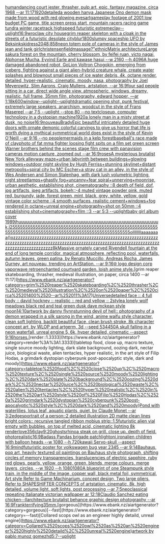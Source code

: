 [human](https://www.ebank.nz/aiartgenerator?category=human)[dancing court jester, thrasher, pulp art, epic, fantasy magazine, circa 1968 --ar 11:17](https://www.ebank.nz/aiartgenerator?category=dancing%2520court%2520jester%2C%2520thrasher%2C%2520pulp%2520art%2C%2520epic%2C%2520fantasy%2520magazine%2C%2520circa%25201968%2520--ar%252011%3A17)[1920](https://www.ebank.nz/aiartgenerator?category=1920)[detailed](https://www.ebank.nz/aiartgenerator?category=detailed)[a wooden hanya Japanese Ono demon mask made from wood with red glowing eyes](https://www.ebank.nz/aiartgenerator?category=a%2520wooden%2520hanya%2520Japanese%2520Ono%2520demon%2520mask%2520made%2520from%2520wood%2520with%2520red%2520glowing%2520eyes)[art](https://www.ebank.nz/aiartgenerator?category=art)[](https://www.ebank.nz/aiartgenerator?category=)[gameplay footage of 2001 low budget PC game, title screen press start, mountain racers racing game tundra winter racetrack highspeed futuristic extreme](https://www.ebank.nz/aiartgenerator?category=gameplay%2520footage%2520of%25202001%2520low%2520budget%2520PC%2520game%2C%2520title%2520screen%2520press%2520start%2C%2520mountain%2520racers%2520racing%2520game%2520tundra%2520winter%2520racetrack%2520highspeed%2520futuristic%2520extreme)[clay](https://www.ebank.nz/aiartgenerator?category=clay)[--uplight](https://www.ebank.nz/aiartgenerator?category=--uplight)[16:9](https://www.ebank.nz/aiartgenerator?category=16%3A9)[wroclaw city house](https://www.ebank.nz/aiartgenerator?category=wroclaw%2520city%2520house)[grim reaper skeleton with a cloak in the streets of a futuristic desolate city](https://www.ebank.nz/aiartgenerator?category=grim%2520reaper%2520skeleton%2520with%2520a%2520cloak%2520in%2520the%2520streets%2520of%2520a%2520futuristic%2520desolate%2520city)[blur](https://www.ebank.nz/aiartgenerator?category=blur)[1800s](https://www.ebank.nz/aiartgenerator?category=1800s)[lumpy spaceship UFO by Beksinkski](https://www.ebank.nz/aiartgenerator?category=lumpy%2520spaceship%2520UFO%2520by%2520Beksinkski)[dress](https://www.ebank.nz/aiartgenerator?category=dress)[2048:858](https://www.ebank.nz/aiartgenerator?category=2048%3A858)[neon totem pole of cameras in the style of James jean and tank girl](https://www.ebank.nz/aiartgenerator?category=neon%2520totem%2520pole%2520of%2520cameras%2520in%2520the%2520style%2520of%2520James%2520jean%2520and%2520tank%2520girl)[christensen](https://www.ebank.nz/aiartgenerator?category=christensen)[field](https://www.ebank.nz/aiartgenerator?category=field)[massage?"](https://www.ebank.nz/aiartgenerator?category=massage%3F%22)[ethnic](https://www.ebank.nz/aiartgenerator?category=ethnic)[Matrix architecture](https://www.ebank.nz/aiartgenerator?category=Matrix%2520architecture)[Large sakura forest on the mountain, cherry blossom, by feifei ruan, victo nagai, Alphonse Mucha, Eyvind Earle and kawase hasui --w 2160 --h 4096](https://www.ebank.nz/aiartgenerator?category=Large%2520sakura%2520forest%2520on%2520the%2520mountain%2C%2520cherry%2520blossom%2C%2520by%2520feifei%2520ruan%2C%2520victo%2520nagai%2C%2520Alphonse%2520Mucha%2C%2520Eyvind%2520Earle%2520and%2520kawase%2520hasui%2520--w%25202160%2520--h%25204096)[A huge damaged abandoned robot, GoLion Voltron Chogokin, emerging from iceberg, fighting against a giant alien-hybrid creature whale, create water splashes and blownout small pieces of ice water debris, 4k, octane render, detailed, hyper-realistic, cinematic, moody, nasa, photography by Joel Meyerowitz, Slim Aarons, Craig Mullens, artstation, --ar 16:9](https://www.ebank.nz/aiartgenerator?category=A%2520huge%2520damaged%2520abandoned%2520robot%2C%2520GoLion%2520Voltron%2520Chogokin%2C%2520emerging%2520from%2520iceberg%2C%2520fighting%2520against%2520a%2520giant%2520alien-hybrid%2520creature%2520whale%2C%2520create%2520water%2520splashes%2520and%2520blownout%2520small%2520pieces%2520of%2520ice%2520water%2520debris%2C%25204k%2C%2520octane%2520render%2C%2520detailed%2C%2520hyper-realistic%2C%2520cinematic%2C%2520moody%2C%2520nasa%2C%2520photography%2520by%2520Joel%2520Meyerowitz%2C%2520Slim%2520Aarons%2C%2520Craig%2520Mullens%2C%2520artstation%2C%2520--ar%252016%3A9)[four sad people sitting in a car, direct wide angle view, atmospheric, windows, dreamy, realistic, full frame, 35mm film, photography, edward hopper, —ar 1:1](https://www.ebank.nz/aiartgenerator?category=four%2520sad%2520people%2520sitting%2520in%2520a%2520car%2C%2520direct%2520wide%2520angle%2520view%2C%2520atmospheric%2C%2520windows%2C%2520dreamy%2C%2520realistic%2C%2520full%2520frame%2C%252035mm%2520film%2C%2520photography%2C%2520edward%2520hopper%2C%2520%E2%80%94ar%25201%3A1)[8k](https://www.ebank.nz/aiartgenerator?category=8k)[600](https://www.ebank.nz/aiartgenerator?category=600)[window](https://www.ebank.nz/aiartgenerator?category=window)[--uplight](https://www.ebank.nz/aiartgenerator?category=--uplight)[--uplight](https://www.ebank.nz/aiartgenerator?category=--uplight)[dramatic opening shot, punk festival, extremely large speakers, anarchism, woodcut in the style of Frans Masereel --ar 7:5 --uplight --stop 80  --no text](https://www.ebank.nz/aiartgenerator?category=dramatic%2520opening%2520shot%2C%2520punk%2520festival%2C%2520extremely%2520large%2520speakers%2C%2520anarchism%2C%2520woodcut%2520in%2520the%2520style%2520of%2520Frans%2520Masereel%2520--ar%25207%3A5%2520--uplight%2520--stop%252080%2520%2520--no%2520text)[closeup, computer technology in a dystopian machine](https://www.ebank.nz/aiartgenerator?category=closeup%2C%2520computer%2520technology%2520in%2520a%2520dystopian%2520machine)[1920](https://www.ebank.nz/aiartgenerator?category=1920)[a lonely man in a misty street at dusk, no noise](https://www.ebank.nz/aiartgenerator?category=a%2520lonely%2520man%2520in%2520a%2520misty%2520street%2520at%2520dusk%2C%2520no%2520noise)[16:9](https://www.ebank.nz/aiartgenerator?category=16%3A9)[nouveau](https://www.ebank.nz/aiartgenerator?category=nouveau)[Brady](https://www.ebank.nz/aiartgenerator?category=Brady)[Epic beautiful intricately detailed huge doors with ornate demonic colorful carvings to give us horror that life is worth dying a mythical symmetrical world does exist in the style of Kevin O'Neill --ar 9:16 --no people](https://www.ebank.nz/aiartgenerator?category=Epic%2520beautiful%2520intricately%2520detailed%2520huge%2520doors%2520with%2520ornate%2520demonic%2520colorful%2520carvings%2520to%2520give%2520us%2520horror%2520that%2520life%2520is%2520worth%2520dying%2520a%2520mythical%2520symmetrical%2520world%2520does%2520exist%2520in%2520the%2520style%2520of%2520Kevin%2520O%27Neill%2520--ar%25209%3A16%2520--no%2520people)[mermaids in a kelp forest](https://www.ebank.nz/aiartgenerator?category=mermaids%2520in%2520a%2520kelp%2520forest)[baseball's race,made of clay](https://www.ebank.nz/aiartgenerator?category=baseball%27s%2520race%2Cmade%2520of%2520clay)[photo of fat mma fighter loosing fight spits on a film set green screen Warner brothers behind the scenes stage film crew with panavision cameras motion capture, zoomed out  --ar 16:9](https://www.ebank.nz/aiartgenerator?category=photo%2520of%2520fat%2520mma%2520fighter%2520loosing%2520fight%2520spits%2520on%2520a%2520film%2520set%2520green%2520screen%2520Warner%2520brothers%2520behind%2520the%2520scenes%2520stage%2520film%2520crew%2520with%2520panavision%2520cameras%2520motion%2520capture%2C%2520zoomed%2520out%2520%2520--ar%252016%3A9)[roses](https://www.ebank.nz/aiartgenerator?category=roses)[A mysterious brutalist New York alleyway maze+urban labyrinth between buildings+glowing windows+outdoor night skyline by Hugh Ferriss+stunning skylinet+distant metropolis+spiral city by MC Escher+a stray cat in an alley, in the style of Wes Andersen and Simon Stalenhag, with dark lush volumetric lighting, night streetlamps+ghastly fog+uncanny+fear spiral+unnerving+moonrise, urban aesthetic, establishing shot, cinematography ::8 depth of field, dof, jpg artifacts, jpeg artifacts, bokeh::-4  muted vintage powder pink, muted red, burgundy, jade, forest green, mint, black, grey, white, yellow, gold vintage color scheme ::4  smooth surfaces, realistic cement+windows+fog rendered in octane+unreal engine+photography+shot on 50mm ::4 establishing shot+cinematography+film ::3 --ar 5:3 --uplight](https://www.ebank.nz/aiartgenerator?category=A%2520mysterious%2520brutalist%2520New%2520York%2520alleyway%2520maze%2Burban%2520labyrinth%2520between%2520buildings%2Bglowing%2520windows%2Boutdoor%2520night%2520skyline%2520by%2520Hugh%2520Ferriss%2Bstunning%2520skylinet%2Bdistant%2520metropolis%2Bspiral%2520city%2520by%2520MC%2520Escher%2Ba%2520stray%2520cat%2520in%2520an%2520alley%2C%2520in%2520the%2520style%2520of%2520Wes%2520Andersen%2520and%2520Simon%2520Stalenhag%2C%2520with%2520dark%2520lush%2520volumetric%2520lighting%2C%2520night%2520streetlamps%2Bghastly%2520fog%2Buncanny%2Bfear%2520spiral%2Bunnerving%2Bmoonrise%2C%2520urban%2520aesthetic%2C%2520establishing%2520shot%2C%2520cinematography%2520%3A%3A8%2520depth%2520of%2520field%2C%2520dof%2C%2520jpg%2520artifacts%2C%2520jpeg%2520artifacts%2C%2520bokeh%3A%3A-4%2520%2520muted%2520vintage%2520powder%2520pink%2C%2520muted%2520red%2C%2520burgundy%2C%2520jade%2C%2520forest%2520green%2C%2520mint%2C%2520black%2C%2520grey%2C%2520white%2C%2520yellow%2C%2520gold%2520vintage%2520color%2520scheme%2520%3A%3A4%2520%2520smooth%2520surfaces%2C%2520realistic%2520cement%2Bwindows%2Bfog%2520rendered%2520in%2520octane%2Bunreal%2520engine%2Bphotography%2Bshot%2520on%252050mm%2520%3A%3A4%2520establishing%2520shot%2Bcinematography%2Bfilm%2520%3A%3A3%2520--ar%25205%3A3%2520--uplight)[baby girl album cover 1989](https://www.ebank.nz/aiartgenerator?category=baby%2520girl%2520album%2520cover%25201989)[jhuuuuuuuuuuuuuuuuuuuuuuuuuuuuuuuuuuuuuuuuuuuuuuuuuuuuuuuk,l25555555555555555555555555555555555555555555555555555555555555555555555555555555555555555555555555555555555ollllllllaaaaaaaa()ozzzzzzzzzzzzzzzzzzzzzzzzzzzzzzzzzzzzzzzzzzzzzzzzzzzzzzzzzzzzzzzzzzzzzzzzzzzzzzzzzzzzzzzzzzzzzzzzzzzzzzzzzzzzzzzzzzzzzzzzzzzzzzzzzzzzzzzzzzzzzzzzzz](https://www.ebank.nz/aiartgenerator?category=jhuuuuuuuuuuuuuuuuuuuuuuuuuuuuuuuuuuuuuuuuuuuuuuuuuuuuuuuk%2Cl25555555555555555555555555555555555555555555555555555555555555555555555555555555555555555555555555555555555ollllllllaaaaaaaa%28%29ozzzzzzzzzzzzzzzzzzzzzzzzzzzzzzzzzzzzzzzzzzzzzzzzzzzzzzzzzzzzzzzzzzzzzzzzzzzzzzzzzzzzzzzzzzzzzzzzzzzzzzzzzzzzzzzzzzzzzzzzzzzzzzzzzzzzzzzzzzzzzzzzzz)[8k](https://www.ebank.nz/aiartgenerator?category=8k)[Massive ornately carved Rivendell fountain at the end of long temple corridor, magical atmosphere, reflecting pool, waterfalls, autumn leaves, green patina, by Renato Muccillo, Andreas Rocha, James  Gurney,  art nouveau, trending on ArtStation. --ar 9:16](https://www.ebank.nz/aiartgenerator?category=Massive%2520ornately%2520carved%2520Rivendell%2520fountain%2520at%2520the%2520end%2520of%2520long%2520temple%2520corridor%2C%2520magical%2520atmosphere%2C%2520reflecting%2520pool%2C%2520waterfalls%2C%2520autumn%2520leaves%2C%2520green%2520patina%2C%2520by%2520Renato%2520Muccillo%2C%2520Andreas%2520Rocha%2C%2520James%2520%2520Gurney%2C%2520%2520art%2520nouveau%2C%2520trending%2520on%2520ArtStation.%2520--ar%25209%3A16)[🌐  logo design corp vaporwave retro](https://www.ebank.nz/aiartgenerator?category=%F0%9F%8C%90%2520%2520logo%2520design%2520corp%2520vaporwave%2520retro)[enchanted courtyard garden. loish anime style.](https://www.ebank.nz/aiartgenerator?category=enchanted%2520courtyard%2520garden.%2520loish%2520anime%2520style.)[grim reaper skateboarding, thrasher, medieval illustration, on paper, circa 1400 --ar 11:17](https://www.ebank.nz/aiartgenerator?category=grim%2520reaper%2520skateboarding%2C%2520thrasher%2C%2520medieval%2520illustration%2C%2520on%2520paper%2C%2520circa%25201400%2520--ar%252011%3A17)[Universe](https://www.ebank.nz/aiartgenerator?category=Universe)[detailed face :: 4 full body :: david hockney :: realistic :: red and yellow :: 2](https://www.ebank.nz/aiartgenerator?category=detailed%2520face%2520%3A%3A%25204%2520full%2520body%2520%3A%3A%2520david%2520hockney%2520%3A%3A%2520realistic%2520%3A%3A%2520red%2520and%2520yellow%2520%3A%3A%25202)[style](https://www.ebank.nz/aiartgenerator?category=style)[a lonely wolf meadows black red and teal green dusk dave mckean style moon](https://www.ebank.nz/aiartgenerator?category=a%2520lonely%2520wolf%2520meadows%2520black%2520red%2520and%2520teal%2520green%2520dusk%2520dave%2520mckean%2520style%2520moon)[14:10](https://www.ebank.nz/aiartgenerator?category=14%3A10)[artwork by danny flynn](https://www.ebank.nz/aiartgenerator?category=artwork%2520by%2520danny%2520flynn)[stunning devil of hell:: photography of a demon wrapped in a silk sarong in the wind, anime waifu style character, clean soft lighting, backlit beautiful face, clean brush stroke, 8k character concept art, by WLOP and artgerm, 3d --seed  534](https://www.ebank.nz/aiartgenerator?category=stunning%2520devil%2520of%2520hell%3A%3A%2520photography%2520of%2520a%2520demon%2520wrapped%2520in%2520a%2520silk%2520sarong%2520in%2520the%2520wind%2C%2520anime%2520waifu%2520style%2520character%2C%2520clean%2520soft%2520lighting%2C%2520backlit%2520beautiful%2520face%2C%2520clean%2520brush%2520stroke%2C%25208k%2520character%2520concept%2520art%2C%2520by%2520WLOP%2520and%2520artgerm%2C%25203d%2520--seed%2520%2520534)[450](https://www.ebank.nz/aiartgenerator?category=450)[A skull falling in  a neon waterfall, unreal engine 5, 6k, hyper detailed, cinematic --aspect 9:16](https://www.ebank.nz/aiartgenerator?category=A%2520skull%2520falling%2520in%2520%2520a%2520neon%2520waterfall%2C%2520unreal%2520engine%25205%2C%25206k%2C%2520hyper%2520detailed%2C%2520cinematic%2520--aspect%25209%3A16)[horses.](https://www.ebank.nz/aiartgenerator?category=horses.)[render::1.3333](https://www.ebank.nz/aiartgenerator?category=render%3A%3A1.3333)[tabletop food, close up, macro texture, single source moody lighting, dark slate background, oozing dark, nectar juice, biological waste, alien tentacles, hyper realistic, in the art style of Filip Hodas, a grimdark dystopian cyberpunk post-apocalyptic style, dark and moody](https://www.ebank.nz/aiartgenerator?category=tabletop%2520food%2C%2520close%2520up%2C%2520macro%2520texture%2C%2520single%2520source%2520moody%2520lighting%2C%2520dark%2520slate%2520background%2C%2520oozing%2520dark%2C%2520nectar%2520juice%2C%2520biological%2520waste%2C%2520alien%2520tentacles%2C%2520hyper%2520realistic%2C%2520in%2520the%2520art%2520style%2520of%2520Filip%2520Hodas%2C%2520a%2520grimdark%2520dystopian%2520cyberpunk%2520post-apocalyptic%2520style%2C%2520dark%2520and%2520moody)[Pond with waterlilies, lotus leaf, aquatic plants, quiet, by Claude Monet --ar 3:2](https://www.ebank.nz/aiartgenerator?category=Pond%2520with%2520waterlilies%2C%2520lotus%2520leaf%2C%2520aquatic%2520plants%2C%2520quiet%2C%2520by%2520Claude%2520Monet%2520--ar%25203%3A2)[edges](https://www.ebank.nz/aiartgenerator?category=edges)[portrait of a person::2 detailed illustration 2D matte clean lines bright colors:: recursive tangled ribbon mobius strip::1.5](https://www.ebank.nz/aiartgenerator?category=portrait%2520of%2520a%2520person%3A%3A2%2520detailed%2520illustration%25202D%2520matte%2520clean%2520lines%2520bright%2520colors%3A%3A%2520recursive%2520tangled%2520ribbon%2520mobius%2520strip%3A%3A1.5)[futuristic alien vial empty with bubbles, on top of melted acid, cinematic lighting 8k render](https://www.ebank.nz/aiartgenerator?category=futuristic%2520alien%2520vial%2520empty%2520with%2520bubbles%2C%2520on%2520top%2520of%2520melted%2520acid%2C%2520cinematic%2520lighting%25208k%2520render)[love](https://www.ebank.nz/aiartgenerator?category=love)[356](https://www.ebank.nz/aiartgenerator?category=356)[clay](https://www.ebank.nz/aiartgenerator?category=clay)[9:20](https://www.ebank.nz/aiartgenerator?category=9%3A20)[ghosts](https://www.ebank.nz/aiartgenerator?category=ghosts)[rhino](https://www.ebank.nz/aiartgenerator?category=rhino)[a steak on grill. close up. depth of field. photorealistic](https://www.ebank.nz/aiartgenerator?category=a%2520steak%2520on%2520grill.%2520close%2520up.%2520depth%2520of%2520field.%2520photorealistic)[16:9](https://www.ebank.nz/aiartgenerator?category=16%3A9)[Badass Pandas brigade patch](https://www.ebank.nz/aiartgenerator?category=Badass%2520Pandas%2520brigade%2520patch)[light](https://www.ebank.nz/aiartgenerator?category=light)[oni,iron](https://www.ebank.nz/aiartgenerator?category=oni%2Ciron)[alien children with balloon heads --w 1080 --h 720](https://www.ebank.nz/aiartgenerator?category=alien%2520children%2520with%2520balloon%2520heads%2520--w%25201080%2520--h%2520720)[kawaii Servo-skull --aspect 16:9](https://www.ebank.nz/aiartgenerator?category=kawaii%2520Servo-skull%2520--aspect%252016%3A9)[mind](https://www.ebank.nz/aiartgenerator?category=mind)[futuristic poster for volkswagen bug year 2345 --ar 9:14](https://www.ebank.nz/aiartgenerator?category=futuristic%2520poster%2520for%2520volkswagen%2520bug%2520year%25202345%2520--ar%25209%3A14)[Bauhaus, pop art, heavily textured oil paintings on Bauhaus style photograph, shifting circles of memory transparencies, translucencies of electric sapphire, ruby red glows, pearls, yellow, orange, green, blends, merge colours, merge layers, circles, --w 1920 --h 1080](https://www.ebank.nz/aiartgenerator?category=Bauhaus%2C%2520pop%2520art%2C%2520heavily%2520textured%2520oil%2520paintings%2520on%2520Bauhaus%2520style%2520photograph%2C%2520shifting%2520circles%2520of%2520memory%2520transparencies%2C%2520translucencies%2520of%2520electric%2520sapphire%2C%2520ruby%2520red%2520glows%2C%2520pearls%2C%2520yellow%2C%2520orange%2C%2520green%2C%2520blends%2C%2520merge%2520colours%2C%2520merge%2520layers%2C%2520circles%2C%2520--w%25201920%2520--h%25201080)[1080](https://www.ebank.nz/aiartgenerator?category=1080)[A blueprint of one Steampunk style train,   in the middle of the image,  copper wall, black metal foil, symmetrical,  Art style Refer to Game Machinarium.  concept design, Two large pliers, Refer to SHAPESHIFTER CONCEPTS  of artstation, cinematic,  8k, high detailed,  volume light,  soft lights,  post processing    --ar 7:5](https://www.ebank.nz/aiartgenerator?category=A%2520blueprint%2520of%2520one%2520Steampunk%2520style%2520train%2C%2520%2520%2520in%2520the%2520middle%2520of%2520the%2520image%2C%2520%2520copper%2520wall%2C%2520black%2520metal%2520foil%2C%2520symmetrical%2C%2520%2520Art%2520style%2520Refer%2520to%2520Game%2520Machinarium.%2520%2520concept%2520design%2C%2520Two%2520large%2520pliers%2C%2520Refer%2520to%2520SHAPESHIFTER%2520CONCEPTS%2520%2520of%2520artstation%2C%2520cinematic%2C%2520%25208k%2C%2520high%2520detailed%2C%2520%2520volume%2520light%2C%2520%2520soft%2520lights%2C%2520%2520post%2520processing%2520%2520%2520%2520--ar%25207%3A5)[neoclassical repeating  Italianate victorian wallpaper ar 12:18](https://www.ebank.nz/aiartgenerator?category=neoclassical%2520repeating%2520%2520Italianate%2520victorian%2520wallpaper%2520ar%252012%3A18)[Claudio Sanchez eating chicken](https://www.ebank.nz/aiartgenerator?category=Claudio%2520Sanchez%2520eating%2520chicken)[--ll](https://www.ebank.nz/aiartgenerator?category=--ll)[architecture brutalist behance graphic design photography --ar 16:9](https://www.ebank.nz/aiartgenerator?category=architecture%2520brutalist%2520behance%2520graphic%2520design%2520photography%2520--ar%252016%3A9)[Frank](https://www.ebank.nz/aiartgenerator?category=Frank)[terrifying](https://www.ebank.nz/aiartgenerator?category=terrifying)[35mm.](https://www.ebank.nz/aiartgenerator?category=35mm.)[gorgeous](https://www.ebank.nz/aiartgenerator?category=gorgeous)[--fast](https://www.ebank.nz/aiartgenerator?category=--fast)[Collared scops owl as an engineer highly detaild, unreal engine](https://www.ebank.nz/aiartgenerator?category=Collared%2520scops%2520owl%2520as%2520an%2520engineer%2520highly%2520detaild%2C%2520unreal%2520engine)[artwork by pablo munoz gomez](https://www.ebank.nz/aiartgenerator?category=artwork%2520by%2520pablo%2520munoz%2520gomez)[hd](https://www.ebank.nz/aiartgenerator?category=hd)[5:7](https://www.ebank.nz/aiartgenerator?category=5%3A7)[--uplight](https://www.ebank.nz/aiartgenerator?category=--uplight)